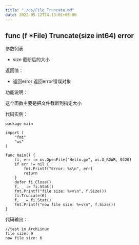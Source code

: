 ```yaml
---
title: "./os/File_Truncate.md"
date: 2022-05-12T14:13:01+08:00
---
```

## func (f *File) Truncate(size int64) error

参数列表

- size 截断后的大小

返回值：

- 返回error 返回error错误对象

功能说明：

这个函数主要是把文件截断到指定大小

代码实例：

    package main

    import (
        "fmt"
        "os"
    )

    func main() {
        fi, err := os.OpenFile("Hello.go", os.O_RDWR, 0420)
        if err != nil {
            fmt.Printf("Error: %s\n", err)
            return
        }
        defer fi.Close()
        f, _ := fi.Stat()
        fmt.Printf("file size: %+v\n", f.Size())
        fi.Truncate(6)
        f, _ = fi.Stat()
        fmt.Printf("now file size: %+v\n", f.Size())
    }

代码输出：

    //test in ArchLinux
    file size: 9
    now file size: 6
